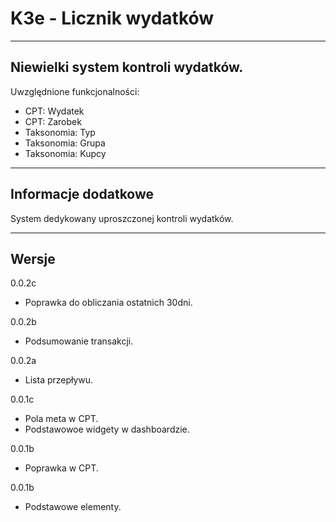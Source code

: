 
# K3e - Licznik wydatków

------------------
Niewielki system kontroli wydatków.
------------------
Uwzględnione funkcjonalności:

* CPT: Wydatek
* CPT: Zarobek
* Taksonomia: Typ
* Taksonomia: Grupa
* Taksonomia: Kupcy

------------------
## Informacje dodatkowe

System dedykowany uproszczonej kontroli wydatków.

------------------
## Wersje
0.0.2c
- Poprawka do obliczania ostatnich 30dni.

0.0.2b
- Podsumowanie transakcji.

0.0.2a
- Lista przepływu.

0.0.1c
- Pola meta w CPT.
- Podstawowoe widgety w dashboardzie.

0.0.1b
- Poprawka w CPT.

0.0.1b
- Podstawowe elementy.
